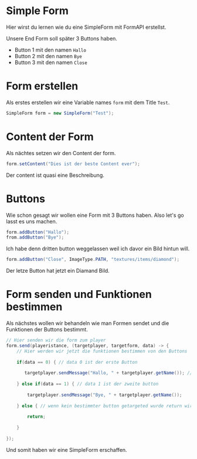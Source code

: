 # Simple Form

Hier wirst du lernen wie du eine SimpleForm mit FormAPI erstellst.

Unsere End Form soll später 3 Buttons haben.

- Button 1 mit den namen `Hallo`
- Button 2 mit den namen `Bye`
- Button 3 mit den namen `Close`



# Form erstellen

Als erstes erstellen wir eine Variable names `form` mit dem Title `Test`.

```java
SimpleForm form = new SimpleForm("Test");
```



# Content der Form

Als nächtes setzen wir den Content der form.

```java
form.setContent("Dies ist der beste Content ever");
```

Der content ist quasi eine Beschreibung.



# Buttons

Wie schon gesagt wir wollen eine Form mit 3 Buttons haben. Also let's go lasst es uns machen.

```java
form.addButton("Hallo");
from.addButton("Bye");
```

Ich habe denn dritten button weggelassen weil ich davor ein Bild hintun will.



```java
form.addButton("Close", ImageType.PATH, "textures/items/diamond");
```

Der letze Button hat jetzt ein Diamand Bild.



# Form senden und Funktionen bestimmen

Als nächstes wollen wir behandeln wie man Formen sendet und die Funktionen der Buttons bestimmt.

```java
// Hier senden wir die form zum player
form.send(playeristance, (targetplayer, targetform, data) -> {
    // Hier werden wir jetzt die funktionen bestimmen von den Buttons
    
    if(data == 0) { // data 0 ist der erste Button
        
       targetplayer.sendMessage("Hallo, " + targetplayer.getName()); // ihr könnt auch einfach eure playeristance nehmen
    
    } else if(data == 1) { // data 1 ist der zweite button
        
        targetplayer.sendMessage("Bye, " + targetplayer.getName());
    
    } else { // wenn kein bestimmter button getargeted wurde return wir es einfach
        
        return;
    
    }
    
});
```

Und somit haben wir eine SimpleForm erschaffen.

